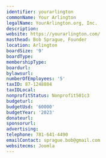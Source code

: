 ```yaml
---
identifier: yourarlington
commonName: Your Arlington
legalName: YourArlington.org, Inc.
description:
website: https://yourarlington.com/
masthead: Bob Sprague, Founder
location: Arlington
boardSize: '9'
boardType:
membershipType:
boardurl:
bylawsurl:
numberOfEmployees: '5'
taxID: 87-1248884
taxIDLocal:
nonprofitStatus: Nonprofit501c3
budgeturl:
budgetUsd: '60000'
budgetYear: '2023'
donateurl:
sponsorurl:
advertising:
telephone: 781-641-4490
emailContact: sprague.bob@gmail.com
websitecms: Joomla
---
```


